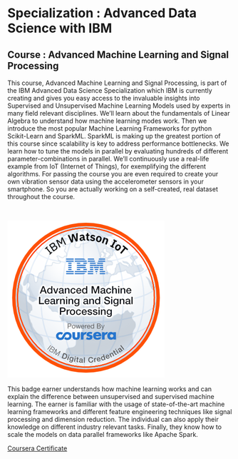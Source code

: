 
# Specialization : Advanced Data Science with IBM
## Course : Advanced Machine Learning and Signal Processing

This course, Advanced Machine Learning and Signal Processing, is part of the IBM Advanced Data Science Specialization which IBM is currently creating and gives you easy access to the invaluable insights into Supervised and Unsupervised Machine Learning Models used by experts in many field relevant disciplines. We’ll learn about the fundamentals of Linear Algebra to understand how machine learning modes work. Then we introduce the most popular Machine Learning Frameworks for python Scikit-Learn and SparkML. SparkML is making up the greatest portion of this course since scalability is key to address performance bottlenecks. We learn how to tune the models in parallel by evaluating hundreds of different parameter-combinations in parallel. We’ll continuously use a real-life example from IoT (Internet of Things), for exemplifying the different algorithms. For passing the course you are even required to create your own vibration sensor data using the accelerometer sensors in your smartphone. So you are actually working on a self-created, real dataset throughout the course.

<br/>

![IBM Badge](./advanced-machine-learning-and-signal-processing.png)

This badge earner understands how machine learning works and can explain the difference between unsupervised and supervised machine learning. The earner is familiar with the usage of state-of-the-art machine learning frameworks and different feature engineering techniques like signal processing and dimension reduction. The individual can also apply their knowledge on different industry relevant tasks. Finally, they know how to scale the models on data parallel frameworks like Apache Spark.


[Coursera Certificate](https://www.coursera.org/account/accomplishments/records/VQFAQCKPRC8S)

